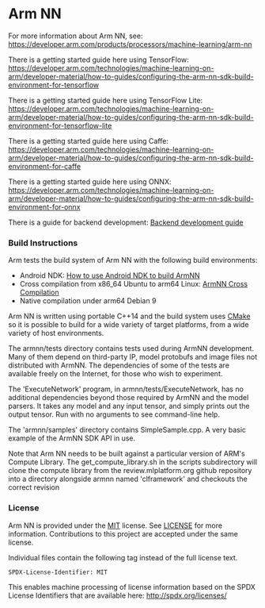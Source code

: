 # Arm NN

For more information about Arm NN, see: <https://developer.arm.com/products/processors/machine-learning/arm-nn>

There is a getting started guide here using TensorFlow: <https://developer.arm.com/technologies/machine-learning-on-arm/developer-material/how-to-guides/configuring-the-arm-nn-sdk-build-environment-for-tensorflow>

There is a getting started guide here using TensorFlow Lite: <https://developer.arm.com/technologies/machine-learning-on-arm/developer-material/how-to-guides/configuring-the-arm-nn-sdk-build-environment-for-tensorflow-lite>

There is a getting started guide here using Caffe: <https://developer.arm.com/technologies/machine-learning-on-arm/developer-material/how-to-guides/configuring-the-arm-nn-sdk-build-environment-for-caffe>

There is a getting started guide here using ONNX: <https://developer.arm.com/technologies/machine-learning-on-arm/developer-material/how-to-guides/configuring-the-arm-nn-sdk-build-environment-for-onnx>

There is a guide for backend development: [Backend development guide](src/backends/README.md)

### Build Instructions

Arm tests the build system of Arm NN with the following build environments:

* Android NDK: [How to use Android NDK to build ArmNN](BuildGuideAndroidNDK.md)
* Cross compilation from x86_64 Ubuntu to arm64 Linux: [ArmNN Cross Compilation](BuildGuideCrossCompilation.md)
* Native compilation under arm64 Debian 9

Arm NN is written using portable C++14 and the build system uses [CMake](https://cmake.org/) so it is possible to build for a wide variety of target platforms, from a wide variety of host environments.

The armnn/tests directory contains tests used during ArmNN development. Many of them depend on third-party IP, model protobufs and image files not distributed with ArmNN. The dependencies of some of the tests are available freely on the Internet, for those who wish to experiment.

The 'ExecuteNetwork' program, in armnn/tests/ExecuteNetwork, has no additional dependencies beyond those required by ArmNN and the model parsers. It takes any model and any input tensor, and simply prints out the output tensor. Run with no arguments to see command-line help.

The 'armnn/samples' directory contains SimpleSample.cpp. A very basic example of the ArmNN SDK API in use.

Note that Arm NN needs to be built against a particular version of ARM's Compute Library. The get_compute_library.sh in the scripts subdirectory will clone the compute library from the review.mlplatform.org github repository into a directory alongside armnn named 'clframework' and checkouts the correct revision

### License

Arm NN is provided under the [MIT](https://spdx.org/licenses/MIT.html) license.
See [LICENSE](LICENSE) for more information. Contributions to this project are accepted under the same license.

Individual files contain the following tag instead of the full license text.

    SPDX-License-Identifier: MIT

This enables machine processing of license information based on the SPDX License Identifiers that are available here: http://spdx.org/licenses/